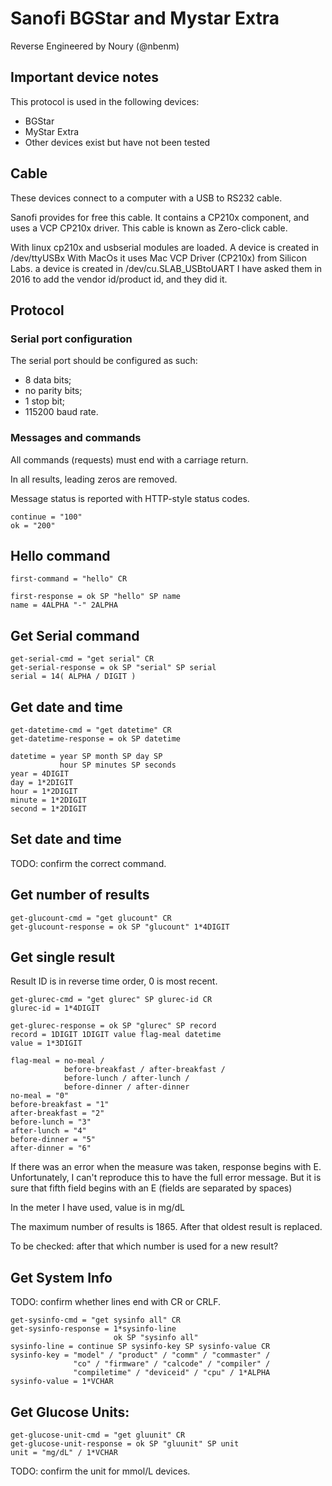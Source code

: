 # Sanofi BGStar and Mystar Extra

Reverse Engineered by Noury (@nbenm)

## Important device notes

This protocol is used in the following devices:

 * BGStar
 * MyStar Extra
 * Other devices exist but have not been tested

## Cable

These devices connect to a computer with a USB to RS232 cable.

Sanofi provides for free this cable.
It contains a CP210x component, and uses a VCP CP210x driver.
This cable is known as Zero-click cable.

With linux cp210x and usbserial modules are loaded.
A device is created in /dev/ttyUSBx
With MacOs it uses Mac VCP Driver (CP210x) from Silicon Labs.
a device is created in /dev/cu.SLAB_USBtoUART
I have asked them in 2016 to add the vendor id/product id, and they did it.

## Protocol

### Serial port configuration

The serial port should be configured as such:

* 8 data bits;
* no parity bits;
* 1 stop bit;
* 115200 baud rate.

### Messages and commands

All commands (requests) must end with a carriage return.

In all results, leading zeros are removed.

Message status is reported with HTTP-style status codes.

    continue = "100"
    ok = "200"

## Hello command

    first-command = "hello" CR

    first-response = ok SP "hello" SP name
    name = 4ALPHA "-" 2ALPHA

## Get Serial command

    get-serial-cmd = "get serial" CR
    get-serial-response = ok SP "serial" SP serial
    serial = 14( ALPHA / DIGIT )

## Get date and time

    get-datetime-cmd = "get datetime" CR
    get-datetime-response = ok SP datetime

    datetime = year SP month SP day SP
               hour SP minutes SP seconds
    year = 4DIGIT
    day = 1*2DIGIT
    hour = 1*2DIGIT
    minute = 1*2DIGIT
    second = 1*2DIGIT

## Set date and time

TODO: confirm the correct command.

## Get number of results

    get-glucount-cmd = "get glucount" CR
    get-glucount-response = ok SP "glucount" 1*4DIGIT

## Get single result

Result ID is in reverse time order, 0 is most recent.

    get-glurec-cmd = "get glurec" SP glurec-id CR
    glurec-id = 1*4DIGIT

    get-glurec-response = ok SP "glurec" SP record
    record = 1DIGIT 1DIGIT value flag-meal datetime
    value = 1*3DIGIT

    flag-meal = no-meal /
                before-breakfast / after-breakfast /
                before-lunch / after-lunch /
                before-dinner / after-dinner
    no-meal = "0"
    before-breakfast = "1"
    after-breakfast = "2"
    before-lunch = "3"
    after-lunch = "4"
    before-dinner = "5"
    after-dinner = "6"

If there was an error when the measure was taken, response begins with E.
Unfortunately, I can't reproduce this to have the full error message.  But it is
sure that fifth field begins with an E (fields are separated by spaces)

In the meter I have used, value is in mg/dL

The maximum number of results is 1865.
After that oldest result is replaced.

To be checked: after that which number is used for a new result?

##  Get System Info

TODO: confirm whether lines end with CR or CRLF.

    get-sysinfo-cmd = "get sysinfo all" CR
    get-sysinfo-response = 1*sysinfo-line
                           ok SP "sysinfo all"
    sysinfo-line = continue SP sysinfo-key SP sysinfo-value CR
    sysinfo-key = "model" / "product" / "comm" / "commaster" /
                  "co" / "firmware" / "calcode" / "compiler" /
                  "compiletime" / "deviceid" / "cpu" / 1*ALPHA
    sysinfo-value = 1*VCHAR

## Get Glucose Units:

    get-glucose-unit-cmd = "get gluunit" CR
    get-glucose-unit-response = ok SP "gluunit" SP unit
    unit = "mg/dL" / 1*VCHAR

TODO: confirm the unit for mmol/L devices.
